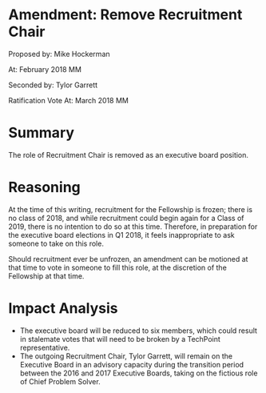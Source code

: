 # Amendment: Remove Recruitment Chair

Proposed by: Mike Hockerman

At: February 2018 MM

Seconded by: Tylor Garrett

Ratification Vote At: March 2018 MM

# Summary

The role of Recruitment Chair is removed as an executive board position.

# Reasoning

At the time of this writing, recruitment for the Fellowship is frozen; there is no class of 2018, and while recruitment could begin again for a Class of 2019, there is no intention to do so at this time. Therefore, in preparation for the executive board elections in Q1 2018, it feels inappropriate to ask someone to take on this role. 

Should recruitment ever be unfrozen, an amendment can be motioned at that time to vote in someone to fill this role, at the discretion of the Fellowship at that time.

# Impact Analysis

- The executive board will be reduced to six members, which could result in stalemate votes that will need to be broken by a TechPoint representative. 
- The outgoing Recruitment Chair, Tylor Garrett, will remain on the Executive Board in an advisory capacity during the transition period between the 2016 and 2017 Executive Boards, taking on the fictious role of Chief Problem Solver.
